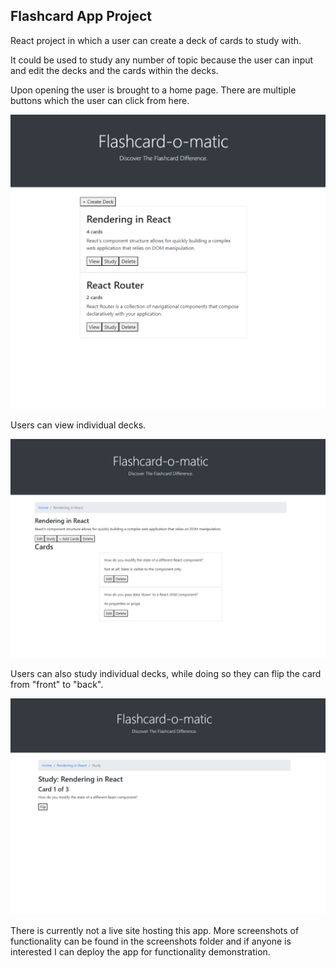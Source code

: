 ## Flashcard App Project

React project in which a user can create a deck of cards to study with.

It could be used to study any number of topic because the user can input and edit the decks and the cards within the decks.

Upon opening the user is brought to a home page. There are multiple buttons which the user can click from here. 

  ![Home Page screenshot](screenshots/Home%20Page%20of%20Flashcard%20App.png)
  
Users can view individual decks.

  ![View Deck screenshot](screenshots/View%20Deck%20Page.png)

Users can also study individual decks, while doing so they can flip the card from "front" to "back".

  ![Study Page](screenshots/Study%20Page%20(front%20side%20showing).png)


There is currently not a live site hosting this app. More screenshots of functionality can be found in the screenshots folder and if anyone is interested I can deploy the app for functionality demonstration.
